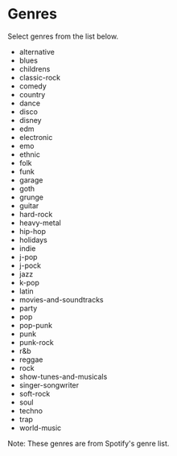 # Genres

Select genres from the list below. 

* alternative
* blues
* childrens
* classic-rock
* comedy
* country
* dance
* disco
* disney
* edm
* electronic
* emo
* ethnic
* folk
* funk
* garage
* goth
* grunge
* guitar
* hard-rock
* heavy-metal
* hip-hop
* holidays
* indie
* j-pop
* j-pock
* jazz
* k-pop
* latin
* movies-and-soundtracks
* party
* pop
* pop-punk
* punk
* punk-rock
* r&b
* reggae
* rock
* show-tunes-and-musicals
* singer-songwriter
* soft-rock
* soul
* techno
* trap
* world-music

Note: These genres are from Spotify's genre list.
